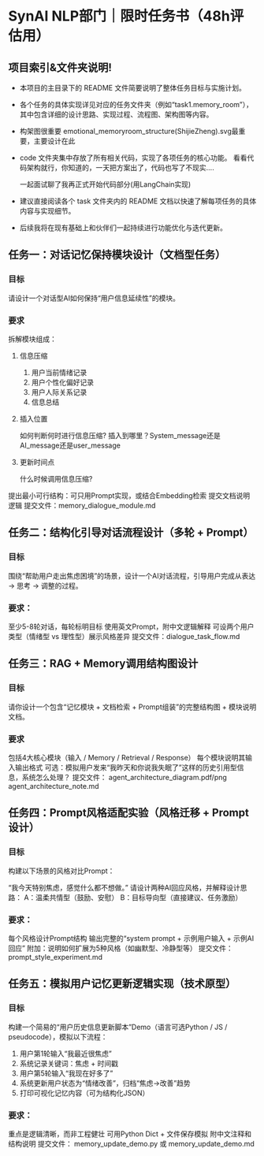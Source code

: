 # SynAI NLP部门｜限时任务书（48h评估用） 

## 项目索引&文件夹说明!

- 本项目的主目录下的 README 文件简要说明了整体任务目标与实施计划。

- 各个任务的具体实现详见对应的任务文件夹（例如“task1.memory_room”），其中包含详细的设计思路、实现过程、流程图、架构图等内容。

- 构架图很重要
  emotional_memoryroom_structure(ShijieZheng).svg最重要，主要设计在此

- code 文件夹集中存放了所有相关代码，实现了各项任务的核心功能。
  看看代码架构就行，你知道的，一天把方案出了，代码也写了不现实....

  一起面试聊了我再正式开始代码部分(用LangChain实现)

- 建议直接阅读各个 task 文件夹内的 README 文档以快速了解每项任务的具体内容与实现细节。

- 后续我将在现有基础上和伙伴们一起持续进行功能优化与迭代更新。

## 任务一：对话记忆保持模块设计（文档型任务） 

### 目标

请设计一个对话型AI如何保持“用户信息延续性”的模块。 

### 要求 

拆解模块组成：

1. 信息压缩 

   1. 用户当前情绪记录
   2. 用户个性化偏好记录
   3. 用户人际关系记录
   4. 信息总结

2. 插入位置

   如何判断何时进行信息压缩?
   插入到哪里？System_message还是AI_message还是user_message

3. 更新时间点 

   什么时候调用信息压缩?

提出最小可行结构：可只用Prompt实现，或结合Embedding检索 
提交文档说明逻辑 
提交文件：memory_dialogue_module.md 

## 任务二：结构化引导对话流程设计（多轮 + Prompt） 

### 目标

围绕“帮助用户走出焦虑困境”的场景，设计一个AI对话流程，引导用户完成从表达 → 思考 → 调整的过程。 

### 要求：

至少5-8轮对话，每轮标明目标 
使用英文Prompt，附中文逻辑解释 
可设两个用户类型（情绪型 vs 理性型）展示风格差异 
提交文件：dialogue_task_flow.md 

## 任务三：RAG + Memory调用结构图设计 

### 目标

请你设计一个包含“记忆模块 + 文档检索 + Prompt组装”的完整结构图 + 模块说明文档。 

### 要求 

包括4大核心模块（输入 / Memory / Retrieval / Response） 
每个模块说明其输入输出格式 
可选：模拟用户发来“我昨天和你说我失眠了”这样的历史引用型信息，系统怎么处理？ 
提交文件： 
agent_architecture_diagram.pdf/png 
agent_architecture_note.md 

## 任务四：Prompt风格适配实验（风格迁移 + Prompt设计） 

### 目标

构建以下场景的风格对比Prompt： 

“我今天特别焦虑，感觉什么都不想做。” 
请设计两种AI回应风格，并解释设计思路： 
A：温柔共情型（鼓励、安慰） 
B：目标导向型（直接建议、任务激励） 

### 要求： 

每个风格设计Prompt结构 
输出完整的“system prompt + 示例用户输入 + 示例AI回应” 
附加：说明如何扩展为5种风格（如幽默型、冷静型等） 
提交文件：prompt_style_experiment.md 

## 任务五：模拟用户记忆更新逻辑实现（技术原型） 

### 目标

构建一个简易的“用户历史信息更新脚本”Demo（语言可选Python / JS / pseudocode），模拟以下流程： 

1. 用户第1轮输入“我最近很焦虑” 
2. 系统记录关键词：焦虑 + 时间戳 
3. 用户第5轮输入“我现在好多了” 
4. 系统更新用户状态为“情绪改善”，归档“焦虑→改善”趋势 
5. 打印可视化记忆内容（可为结构化JSON） 

### 要求：

重点是逻辑清晰，而非工程健壮 
可用Python Dict + 文件保存模拟 
附中文注释和结构说明 
提交文件： 
memory_update_demo.py 或 memory_update_demo.md 